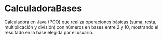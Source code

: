 # CalculadoraBases
Calculadora en Java (POO) que realiza operaciones básicas (suma, resta, multiplicación y división) con números en bases entre 2 y 10, mostrando el resultado en la base elegida por el usuario.
